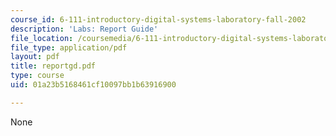 ```yaml
---
course_id: 6-111-introductory-digital-systems-laboratory-fall-2002
description: 'Labs: Report Guide'
file_location: /coursemedia/6-111-introductory-digital-systems-laboratory-fall-2002/01a23b5168461cf10097bb1b63916900_reportgd.pdf
file_type: application/pdf
layout: pdf
title: reportgd.pdf
type: course
uid: 01a23b5168461cf10097bb1b63916900

---
```

None